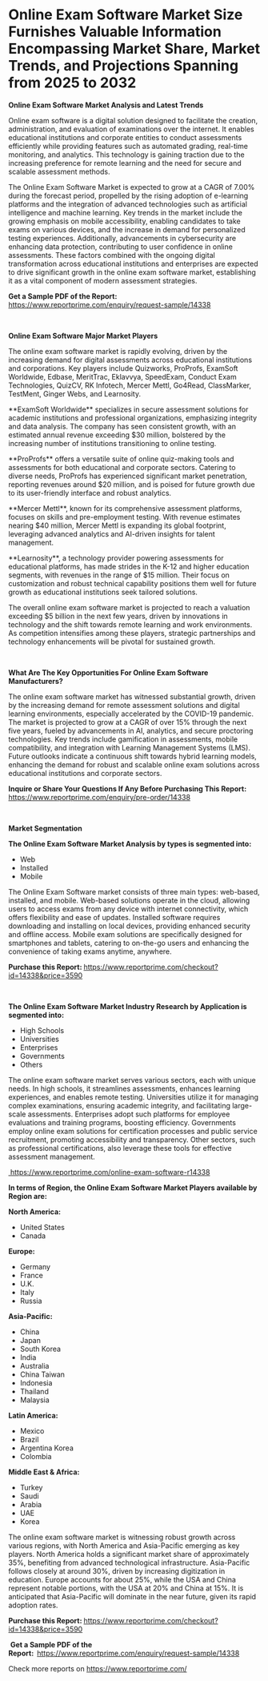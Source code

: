 <p><h1>Online Exam Software Market Size Furnishes Valuable Information Encompassing Market Share, Market Trends, and Projections Spanning from 2025 to 2032</h1></p><p><strong>Online Exam Software Market Analysis and Latest Trends</strong></p>
<p><p>Online exam software is a digital solution designed to facilitate the creation, administration, and evaluation of examinations over the internet. It enables educational institutions and corporate entities to conduct assessments efficiently while providing features such as automated grading, real-time monitoring, and analytics. This technology is gaining traction due to the increasing preference for remote learning and the need for secure and scalable assessment methods.</p><p>The Online Exam Software Market is expected to grow at a CAGR of 7.00% during the forecast period, propelled by the rising adoption of e-learning platforms and the integration of advanced technologies such as artificial intelligence and machine learning. Key trends in the market include the growing emphasis on mobile accessibility, enabling candidates to take exams on various devices, and the increase in demand for personalized testing experiences. Additionally, advancements in cybersecurity are enhancing data protection, contributing to user confidence in online assessments. These factors combined with the ongoing digital transformation across educational institutions and enterprises are expected to drive significant growth in the online exam software market, establishing it as a vital component of modern assessment strategies.</p></p>
<p><strong>Get a Sample PDF of the Report:&nbsp;</strong> <a href="https://www.reportprime.com/enquiry/request-sample/14338?utm_campaign=3498&utm_medium=2&utm_source=Github&utm_content=ia&utm_term=20032025&utm_id=online-exam-software">https://www.reportprime.com/enquiry/request-sample/14338</a></p>
<p>&nbsp;</p>
<p><strong>Online Exam Software Major Market Players</strong></p>
<p><p>The online exam software market is rapidly evolving, driven by the increasing demand for digital assessments across educational institutions and corporations. Key players include Quizworks, ProProfs, ExamSoft Worldwide, Edbase, MeritTrac, Eklavvya, SpeedExam, Conduct Exam Technologies, QuizCV, RK Infotech, Mercer Mettl, Go4Read, ClassMarker, TestMent, Ginger Webs, and Learnosity.</p><p>**ExamSoft Worldwide** specializes in secure assessment solutions for academic institutions and professional organizations, emphasizing integrity and data analysis. The company has seen consistent growth, with an estimated annual revenue exceeding $30 million, bolstered by the increasing number of institutions transitioning to online testing.</p><p>**ProProfs** offers a versatile suite of online quiz-making tools and assessments for both educational and corporate sectors. Catering to diverse needs, ProProfs has experienced significant market penetration, reporting revenues around $20 million, and is poised for future growth due to its user-friendly interface and robust analytics.</p><p>**Mercer Mettl**, known for its comprehensive assessment platforms, focuses on skills and pre-employment testing. With revenue estimates nearing $40 million, Mercer Mettl is expanding its global footprint, leveraging advanced analytics and AI-driven insights for talent management.</p><p>**Learnosity**, a technology provider powering assessments for educational platforms, has made strides in the K-12 and higher education segments, with revenues in the range of $15 million. Their focus on customization and robust technical capability positions them well for future growth as educational institutions seek tailored solutions.</p><p>The overall online exam software market is projected to reach a valuation exceeding $5 billion in the next few years, driven by innovations in technology and the shift towards remote learning and work environments. As competition intensifies among these players, strategic partnerships and technology enhancements will be pivotal for sustained growth.</p></p>
<p>&nbsp;</p>
<p><strong>What Are The Key Opportunities For Online Exam Software Manufacturers?</strong></p>
<p><p>The online exam software market has witnessed substantial growth, driven by the increasing demand for remote assessment solutions and digital learning environments, especially accelerated by the COVID-19 pandemic. The market is projected to grow at a CAGR of over 15% through the next five years, fueled by advancements in AI, analytics, and secure proctoring technologies. Key trends include gamification in assessments, mobile compatibility, and integration with Learning Management Systems (LMS). Future outlooks indicate a continuous shift towards hybrid learning models, enhancing the demand for robust and scalable online exam solutions across educational institutions and corporate sectors.</p></p>
<p><strong>Inquire or Share Your Questions If Any Before Purchasing This Report:</strong> <a href="https://www.reportprime.com/enquiry/pre-order/14338?utm_campaign=3498&utm_medium=2&utm_source=Github&utm_content=ia&utm_term=20032025&utm_id=online-exam-software">https://www.reportprime.com/enquiry/pre-order/14338</a></p>
<p>&nbsp;</p>
<p><strong>Market Segmentation</strong></p>
<p><strong>The Online Exam Software Market Analysis by types is segmented into:</strong></p>
<p><ul><li>Web</li><li>Installed</li><li>Mobile</li></ul></p>
<p><p>The Online Exam Software market consists of three main types: web-based, installed, and mobile. Web-based solutions operate in the cloud, allowing users to access exams from any device with internet connectivity, which offers flexibility and ease of updates. Installed software requires downloading and installing on local devices, providing enhanced security and offline access. Mobile exam solutions are specifically designed for smartphones and tablets, catering to on-the-go users and enhancing the convenience of taking exams anytime, anywhere.</p></p>
<p><strong>Purchase this Report:&nbsp;</strong><a href="https://www.reportprime.com/checkout?id=14338&price=3590&utm_campaign=3498&utm_medium=2&utm_source=Github&utm_content=ia&utm_term=20032025&utm_id=online-exam-software">https://www.reportprime.com/checkout?id=14338&price=3590</a></p>
<p>&nbsp;</p>
<p><strong>The Online Exam Software Market Industry Research by Application is segmented into:</strong></p>
<p><ul><li>High Schools</li><li>Universities</li><li>Enterprises</li><li>Governments</li><li>Others</li></ul></p>
<p><p>The online exam software market serves various sectors, each with unique needs. In high schools, it streamlines assessments, enhances learning experiences, and enables remote testing. Universities utilize it for managing complex examinations, ensuring academic integrity, and facilitating large-scale assessments. Enterprises adopt such platforms for employee evaluations and training programs, boosting efficiency. Governments employ online exam solutions for certification processes and public service recruitment, promoting accessibility and transparency. Other sectors, such as professional certifications, also leverage these tools for effective assessment management.</p></p>
<p><a href="https://www.reportprime.com/online-exam-software-r14338?utm_campaign=3498&utm_medium=2&utm_source=Github&utm_content=ia&utm_term=20032025&utm_id=online-exam-software">&nbsp;https://www.reportprime.com/online-exam-software-r14338</a></p>
<p><strong>In terms of Region, the Online Exam Software Market Players available by Region are:</strong></p>
<p>
    <p> <strong> North America: </strong>
        <ul>
            <li>United States</li>
            <li>Canada</li>
        </ul>
        </p> 
    <p> <strong> Europe: </strong>
        <ul>
            <li>Germany</li>
            <li>France</li>
            <li>U.K.</li>
            <li>Italy</li>
            <li>Russia</li>
        </ul>
        </p> 
    <p> <strong> Asia-Pacific: </strong>
        <ul>
            <li>China</li>
            <li>Japan</li>
            <li>South Korea</li>
            <li>India</li>
            <li>Australia</li>
            <li>China Taiwan</li>
            <li>Indonesia</li>
            <li>Thailand</li>
            <li>Malaysia</li>
        </ul>
        </p> 
    <p> <strong> Latin America: </strong>
        <ul>
            <li>Mexico</li>
            <li>Brazil</li>
            <li>Argentina Korea</li>
            <li>Colombia</li>
        </ul>
        </p> 
    <p> <strong> Middle East & Africa: </strong>
        <ul>
            <li>Turkey</li>
            <li>Saudi</li>
            <li>Arabia</li>
            <li>UAE</li>
            <li>Korea</li>
        </ul>
    </p>
    </p>
<p><p>The online exam software market is witnessing robust growth across various regions, with North America and Asia-Pacific emerging as key players. North America holds a significant market share of approximately 35%, benefiting from advanced technological infrastructure. Asia-Pacific follows closely at around 30%, driven by increasing digitization in education. Europe accounts for about 25%, while the USA and China represent notable portions, with the USA at 20% and China at 15%. It is anticipated that Asia-Pacific will dominate in the near future, given its rapid adoption rates.</p></p>
<p><strong>Purchase this Report: </strong><a href="https://www.reportprime.com/checkout?id=14338&price=3590&utm_campaign=3498&utm_medium=2&utm_source=Github&utm_content=ia&utm_term=20032025&utm_id=online-exam-software">https://www.reportprime.com/checkout?id=14338&price=3590</a></p>
<p>&nbsp;<strong>Get a Sample PDF of the Report:&nbsp;&nbsp;</strong><a href="https://www.reportprime.com/enquiry/request-sample/14338?utm_campaign=3498&utm_medium=2&utm_source=Github&utm_content=ia&utm_term=20032025&utm_id=online-exam-software">https://www.reportprime.com/enquiry/request-sample/14338</a></p>
<p><strong></strong></p>
<p>Check more reports on <a href="https://www.reportprime.com/?utm_campaign=3498&utm_medium=2&utm_source=Github&utm_content=ia&utm_term=20032025&utm_id=online-exam-software">https://www.reportprime.com/</a></p>
